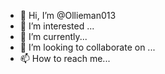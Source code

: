 - 👋 Hi, I’m @Ollieman013
- 👀 I’m interested ...
- 🌱 I’m currently...
- 💞️ I’m looking to collaborate on ...
- 📫 How to reach me...

<!---
Ollieman013/Ollieman013 is a ✨ special ✨ repository because its `README.md` (this file) appears on your GitHub profile.
You can click the Preview link to take a look at your changes.
--->
